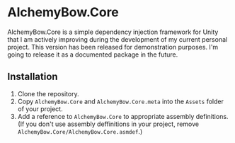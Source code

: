 # AlchemyBow.Core
AlchemyBow.Core is a simple dependency injection framework for Unity that I am actively improving during the development of my current personal project.
This version has been released for demonstration purposes. I'm going to release it as a documented package in the future.

## Installation
1. Clone the repository.
2. Copy `AlchemyBow.Core` and `AlchemyBow.Core.meta` into the `Assets` folder of your project.
3. Add a reference to `AlchemyBow.Core` to appropriate assembly definitions. (If you don't use assembly deffinitions in your project, remove `AlchemyBow.Core/AlchemyBow.Core.asmdef`.)
